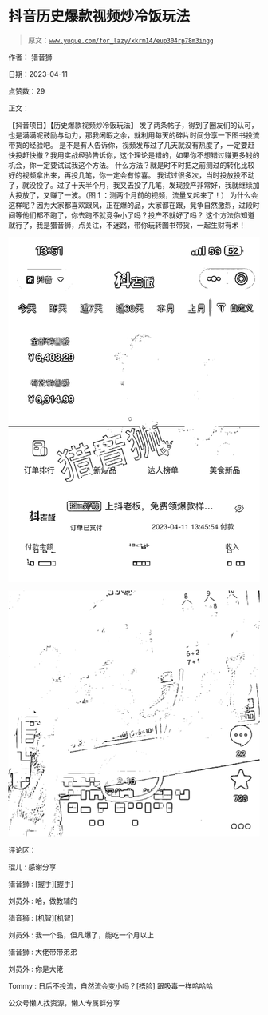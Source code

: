# 抖音历史爆款视频炒冷饭玩法

> 原文：[`www.yuque.com/for_lazy/xkrm14/eup304rp78m3ingg`](https://www.yuque.com/for_lazy/xkrm14/eup304rp78m3ingg)



作者： 猎音狮



日期：2023-04-11



点赞数：29



正文：



【抖音项目】【历史爆款视频炒冷饭玩法】 发了两条帖子，得到了圈友们的认可，也是满满呢鼓励与动力，那我闲暇之余，就利用每天的碎片时间分享一下图书投流带货的经验吧。 是不是有人告诉你，视频发布过了几天就没有热度了，一定要赶快投赶快撤？我用实战经验告诉你，这个理论是错的，如果你不想错过赚更多钱的机会，你一定要试试我这个方法。 什么方法？就是时不时把之前测过的转化比较好的视频拿出来，再投几笔，你一定会有惊喜。 我试过很多次，当时投放投不动了，就没投了。过了十天半个月，我又去投了几笔，发现投产非常好，我就继续加大投放了，又赚了一波。（图 1 ：测两个月前的视频，流量又起来了！） 为什么会这样呢？因为大家都喜欢跟风，正在爆的品，大家都在跟，竞争自然激烈，过段时间等他们都不跑了，你去跑不就竞争小了吗？投产不就好了吗？ 这个方法你知道就行了，我是猎音狮，点关注，不迷路，带你玩转图书带货，一起生财有术！



![](img/16672bf623be21e2790a239a4d6ff558.png)



![](img/126c460f4b9731865786b3cb380789e2.png)



评论区：



琨儿 : 感谢分享



猎音狮 : [握手][握手]



刘员外 : 哈，做教辅的



猎音狮 : [机智][机智]



刘员外 : 我一个品，但凡爆了，能吃一个月以上



猎音狮 : 大佬带带弟弟



刘员外 : 你是大佬



Tommy : 日后不投流，自然流会变小吗？[捂脸] 跟吸毒一样哈哈哈



公众号懒人找资源，懒人专属群分享

